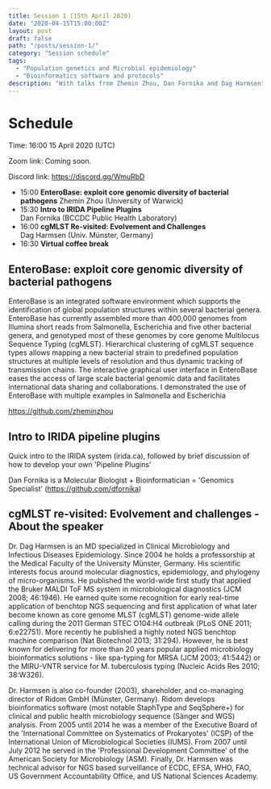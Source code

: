 ```yaml
---
title: Session 1 (15th April 2020)
date: "2020-04-15T15:00:00Z"
layout: post
draft: false
path: "/posts/session-1/"
category: "Session schedule"
tags:
  - "Population genetics and Microbial epidemiology"
  - "Bioinformatics software and protocols"
description: "With talks from Zhemin Zhou, Dan Fornika and Dag Harmsen"
---
```

# Schedule 

Time: 16:00 15 April 2020 (UTC) 

Zoom link: Coming soon.

Discord link: https://discord.gg/WmuRbD

* 15:00 **EnteroBase: exploit core genomic diversity of bacterial pathogens** 
  Zhemin Zhou (University of Warwick)  
* 15:30 **Intro to IRIDA Pipeline Plugins**  
  Dan Fornika (BCCDC Public Health Laboratory)
* 16:00 **cgMLST Re-visited: Evolvement and Challenges**  
  Dag Harmsen (Univ. Münster, Germany)   
* 16:30 **Virtual coffee break**

## EnteroBase: exploit core genomic diversity of bacterial pathogens
EnteroBase is an integrated software environment which supports the identification of global population structures within several bacterial genera. EnteroBase has currently assembled more than 400,000 genomes from Illumina short reads from Salmonella, Escherichia and five other bacterial genera, and genotyped most of these genomes by core genome Multilocus Sequence Typing (cgMLST). Hierarchical clustering of cgMLST sequence types allows mapping a new bacterial strain to predefined population structures at multiple levels of resolution and thus dynamic tracking of transmission chains. The interactive graphical user interface in EnteroBase eases the access of large scale bacterial genomic data and facilitates international data sharing and collaborations. I demonstrated the use of EnteroBase with multiple examples in Salmonella and Escherichia

https://github.com/zheminzhou

## Intro to IRIDA pipeline plugins
Quick intro to the IRIDA system (irida.ca), followed by brief discussion of how to develop your own 'Pipeline Plugins'

Dan Fornika is a Molecular Biologist + Bioinformatician = 'Genomics Specialist' (https://github.com/dfornika)

## cgMLST re-visited: Evolvement and challenges - About the speaker
Dr. Dag Harmsen is an MD specialized in Clinical Microbiology and Infectious Diseases Epidemiology. Since 2004 he holds a professorship at the Medical Faculty of the University Münster, Germany. His scientific interests focus around molecular diagnostics, epidemiology, and phylogeny of micro-organisms. He published the world-wide first study that applied the Bruker MALDI ToF MS system in microbiological diagnostics (JCM 2008; 46:1946). He earned quite some recognition for early real-time application of benchtop NGS sequencing and first application of what later become known as core genome MLST (cgMLST) genome-wide allele calling during the 2011 German STEC O104:H4 outbreak (PLoS ONE 2011; 6:e22751). More recently he published a highly noted NGS benchtop machine comparison (Nat Biotechnol 2013; 31:294). However, he is best known for delivering for more than 20 years popular applied microbiology bioinformatics solutions - like spa-typing for MRSA (JCM 2003; 41:5442) or the MIRU-VNTR service for M. tuberculosis typing (Nucleic Acids Res 2010; 38:W326).

Dr. Harmsen is also co-founder (2003), shareholder, and co-managing director of Ridom GmbH (Münster, Germany). Ridom develops bioinformatics software (most notable StaphType and SeqSphere+) for clinical and public health microbiology sequence (Sänger and WGS) analysis. From 2005 until 2014 he was a member of the Executive Board of the 'International Committee on Systematics of Prokaryotes' (ICSP) of the International Union of Microbiological Societies (IUMS). From 2007 until July 2012 he served in the 'Professional Development Committee' of the American Society for Microbiology (ASM). Finally, Dr. Harmsen was technical advisor for NGS based surveillance of ECDC, EFSA, WHO, FAO, US Government Accountability Office, and US National Sciences Academy.